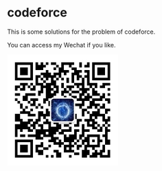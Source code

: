 # codeforce
This is some solutions for the problem of codeforce.

You can access my Wechat if you like.

![image](https://github.com/luohaotong713/pictures/blob/main/wechatqrcode.jpg?raw=true)
